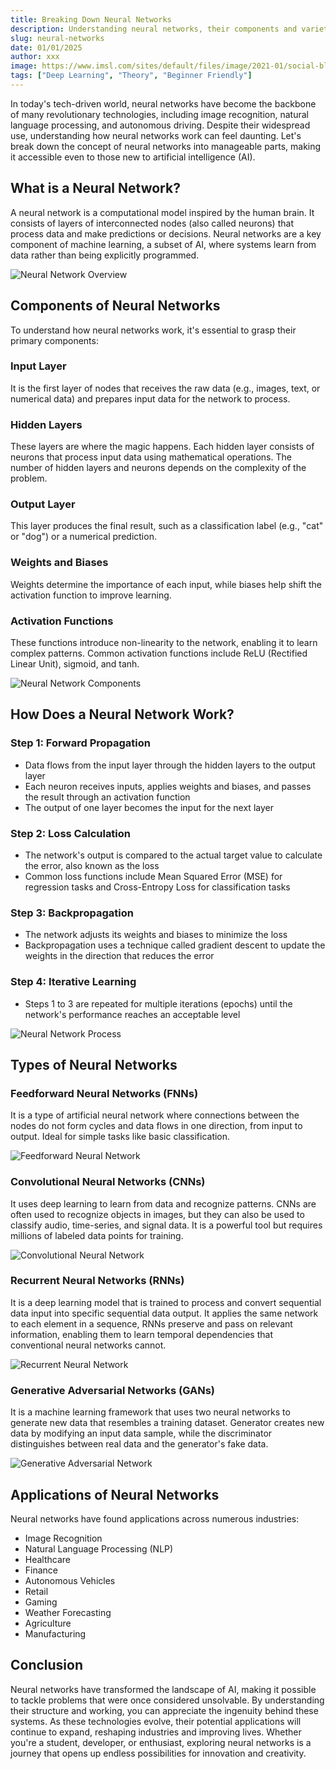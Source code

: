 ```yaml
---
title: Breaking Down Neural Networks
description: Understanding neural networks, their components and varieties. 
slug: neural-networks
date: 01/01/2025
author: xxx
image: https://www.imsl.com/sites/default/files/image/2021-01/social-blog-neural-networks-november.jpg
tags: ["Deep Learning", "Theory", "Beginner Friendly"]
---
```


In today's tech-driven world, neural networks have become the backbone of many revolutionary technologies, including image recognition, natural language processing, and autonomous driving. Despite their widespread use, understanding how neural networks work can feel daunting. Let's break down the concept of neural networks into manageable parts, making it accessible even to those new to artificial intelligence (AI).

## What is a Neural Network?

A neural network is a computational model inspired by the human brain. It consists of layers of interconnected nodes (also called neurons) that process data and make predictions or decisions. Neural networks are a key component of machine learning, a subset of AI, where systems learn from data rather than being explicitly programmed.

![Neural Network Overview](https://raw.githubusercontent.com/tanush-em/adeptus-assets/master/uploads/ART003/1.png)

## Components of Neural Networks

To understand how neural networks work, it's essential to grasp their primary components:

### Input Layer
It is the first layer of nodes that receives the raw data (e.g., images, text, or numerical data) and prepares input data for the network to process.

### Hidden Layers
These layers are where the magic happens. Each hidden layer consists of neurons that process input data using mathematical operations. The number of hidden layers and neurons depends on the complexity of the problem.

### Output Layer
This layer produces the final result, such as a classification label (e.g., "cat" or "dog") or a numerical prediction.

### Weights and Biases
Weights determine the importance of each input, while biases help shift the activation function to improve learning.

### Activation Functions
These functions introduce non-linearity to the network, enabling it to learn complex patterns. Common activation functions include ReLU (Rectified Linear Unit), sigmoid, and tanh.

![Neural Network Components](https://raw.githubusercontent.com/tanush-em/adeptus-assets/master/uploads/ART003/2.png)

## How Does a Neural Network Work?

### Step 1: Forward Propagation
- Data flows from the input layer through the hidden layers to the output layer
- Each neuron receives inputs, applies weights and biases, and passes the result through an activation function
- The output of one layer becomes the input for the next layer

### Step 2: Loss Calculation
- The network's output is compared to the actual target value to calculate the error, also known as the loss
- Common loss functions include Mean Squared Error (MSE) for regression tasks and Cross-Entropy Loss for classification tasks

### Step 3: Backpropagation
- The network adjusts its weights and biases to minimize the loss
- Backpropagation uses a technique called gradient descent to update the weights in the direction that reduces the error

### Step 4: Iterative Learning
- Steps 1 to 3 are repeated for multiple iterations (epochs) until the network's performance reaches an acceptable level

![Neural Network Process](https://raw.githubusercontent.com/tanush-em/adeptus-assets/master/uploads/ART003/3.jpeg)

## Types of Neural Networks

### Feedforward Neural Networks (FNNs)
It is a type of artificial neural network where connections between the nodes do not form cycles and data flows in one direction, from input to output. Ideal for simple tasks like basic classification.

![Feedforward Neural Network](https://raw.githubusercontent.com/tanush-em/adeptus-assets/master/uploads/ART003/4.png)

### Convolutional Neural Networks (CNNs)
It uses deep learning to learn from data and recognize patterns. CNNs are often used to recognize objects in images, but they can also be used to classify audio, time-series, and signal data. It is a powerful tool but requires millions of labeled data points for training.

![Convolutional Neural Network](https://raw.githubusercontent.com/tanush-em/adeptus-assets/master/uploads/ART003/5.png)

### Recurrent Neural Networks (RNNs)
It is a deep learning model that is trained to process and convert sequential data input into specific sequential data output. It applies the same network to each element in a sequence, RNNs preserve and pass on relevant information, enabling them to learn temporal dependencies that conventional neural networks cannot.

![Recurrent Neural Network](https://raw.githubusercontent.com/tanush-em/adeptus-assets/master/uploads/ART003/6.png)

### Generative Adversarial Networks (GANs)
It is a machine learning framework that uses two neural networks to generate new data that resembles a training dataset. Generator creates new data by modifying an input data sample, while the discriminator distinguishes between real data and the generator's fake data.

![Generative Adversarial Network](https://raw.githubusercontent.com/tanush-em/adeptus-assets/master/uploads/ART003/7.png)

## Applications of Neural Networks

Neural networks have found applications across numerous industries:
- Image Recognition
- Natural Language Processing (NLP)
- Healthcare
- Finance
- Autonomous Vehicles
- Retail
- Gaming
- Weather Forecasting
- Agriculture
- Manufacturing

## Conclusion

Neural networks have transformed the landscape of AI, making it possible to tackle problems that were once considered unsolvable. By understanding their structure and working, you can appreciate the ingenuity behind these systems. As these technologies evolve, their potential applications will continue to expand, reshaping industries and improving lives. Whether you're a student, developer, or enthusiast, exploring neural networks is a journey that opens up endless possibilities for innovation and creativity.